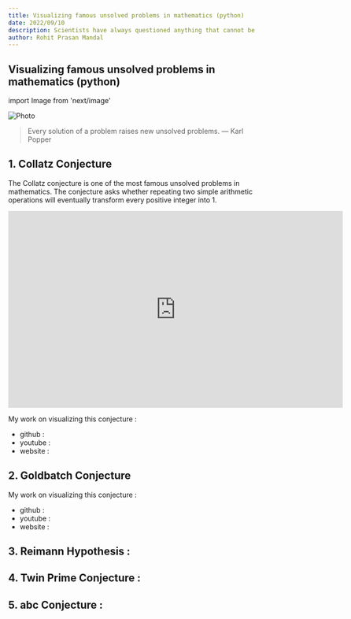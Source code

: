 ```yaml
---
title: Visualizing famous unsolved problems in mathematics (python)
date: 2022/09/10
description: Scientists have always questioned anything that cannot be described or understood with the naked eye. One of the most contentious issues, "is there God" has also been proven by logic. However, there are some mathematical problems that remains unsolved.
author: Rohit Prasan Mandal
---
```


## Visualizing famous unsolved problems in mathematics (python)

import Image from 'next/image'

<Image
  src="/images/white.png"
  alt="Photo"
  width={4592}
  height={2584}
  priority
  className="next-image"
/>

> Every solution of a problem raises new unsolved problems. 
 — Karl Popper
 
## 1. Collatz Conjecture 

The Collatz conjecture is one of the most famous unsolved problems in mathematics. The conjecture asks whether repeating two simple arithmetic operations will eventually transform every positive integer into 1.

<iframe width="680" height="400" src="https://www.youtube.com/embed/kj9wWXW_QL4" title="YouTube video player" frameborder="0" allow="accelerometer; autoplay; clipboard-write; encrypted-media; gyroscope; picture-in-picture" allowfullscreen></iframe>

My work on visualizing this conjecture : 
- github : 
- youtube : 
- website : 

## 2. Goldbatch Conjecture


My work on visualizing this conjecture : 
- github : 
- youtube : 
- website : 

## 3. Reimann Hypothesis :

## 4. Twin Prime Conjecture :


## 5. abc Conjecture : 
